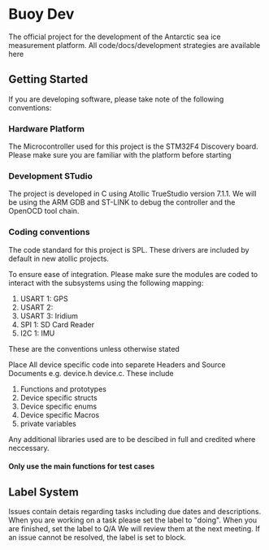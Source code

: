 # Buoy Dev

The official project for the development of the Antarctic sea ice measurement platform. All code/docs/development strategies are available here

## Getting Started

If you are developing software, please take note of the following conventions:

### Hardware Platform

The Microcontroller used for this project is the STM32F4 Discovery board. Please make sure you are familiar with the platform before starting

### Development STudio

The project is developed in C using Atollic TrueStudio version 7.1.1. We will be using the ARM GDB and ST-LINK to debug the controller and the OpenOCD tool chain. 

### Coding conventions

The code standard for this project is SPL. These drivers are included by default in new atollic projects.

To ensure ease of integration. Please make sure the modules are coded to interact with the subsystems using the following mapping:

1.  USART 1: GPS
2.  USART 2: <RESERVED>
3.  USART 3: Iridium
4.  SPI   1: SD Card Reader
5.  I2C   1: IMU

These are the conventions unless otherwise stated

Place All device specific code into separete Headers and Source Documents e.g. device.h device.c. 
These include

1. Functions and prototypes
2. Device specific structs
3. Device specific enums
3. Device specific Macros
4. private variables 

Any additional libraries used are to be descibed in full and credited where neccessary.

#### Only use the main functions for test cases

## Label System

Issues contain detais regarding tasks including due dates and descriptions. When you are working on a task please set the label to "doing". When you are finished, set the label to Q/A
We will review them at the next meeting. 
If an issue cannot be resolved, the label is set to block.
